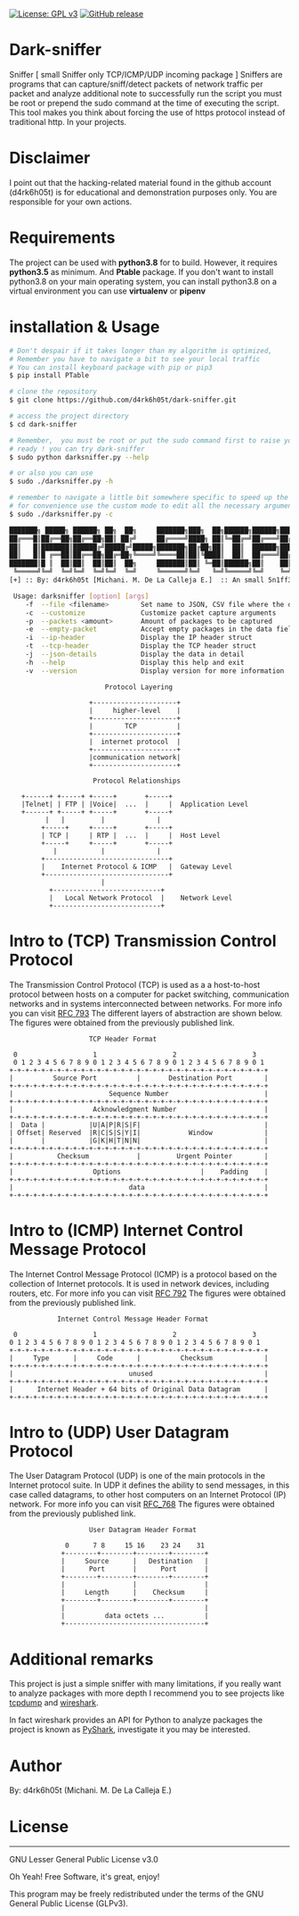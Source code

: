 [![License: GPL v3](https://img.shields.io/badge/License-GPLv3-blue.svg)](https://www.gnu.org/licenses/gpl-3.0)
[![GitHub release](https://img.shields.io/badge/release-v1.0.0-green)](https://github.com/d4rk6h05t/dark-sniffer)

# Dark-sniffer
Sniffer [ small Sniffer only TCP/ICMP/UDP incoming package ] Sniffers are programs that can capture/sniff/detect packets of network traffic per packet and analyze additional note to successfully run the script you must be root or prepend the sudo command at the time of executing the script. This tool makes you think about forcing the use of https protocol instead of traditional http. In your projects.

# Disclaimer
I point out that the hacking-related material found in the github account (d4rk6h05t) is for educational and demonstration purposes only. You are responsible for your own actions.

# Requirements
The project can be used with **python3.8** for to build. However, it requires **python3.5** as minimum. And  **Ptable** package. 
If you don't want to install python3.8 on your main operating system, you can install python3.8 on a virtual environment you can use **virtualenv** or **pipenv**

# installation & Usage
```sh
# Don't despair if it takes longer than my algorithm is optimized, 
# Remember you have to navigate a bit to see your local traffic
# You can install keyboard package with pip or pip3
$ pip install PTable

# clone the repository
$ git clone https://github.com/d4rk6h05t/dark-sniffer.git

# access the project directory
$ cd dark-sniffer

# Remember,  you must be root or put the sudo command first to raise your permission level
# ready ! you can try dark-sniffer
$ sudo python darksniffer.py --help

# or also you can use
$ sudo ./darksniffer.py -h

# remember to navigate a little bit somewhere specific to speed up the capture of packets
# for convenience use the custom mode to edit all the necessary arguments
$ sudo ./darksniffer.py -c

███████╗ █████╗ ██████╗ ██╗  ██╗     ███████╗███╗  ██╗██████╗██████╗██████╗███████╗██████╗ 
██╔═══█║██╔══██╗██╔══██╗██║ ██╔╝     ██╔════╝████╗ ██║╚═██╔═╝██╔═══╝██╔═══╝██╔════╝██╔══██╗
██║   █║███████║██████╔╝█████╔╝█████╗███████╗██╔██╗██║  ██║  ██████╗██████╗█████╗  ██████╔╝
██║   █║█ ╔══██║██╔══██╗██╔═██╗╚════╝╚════██║██║╚████║  ██║  ██╔═══╝██╔═══╝██╔══╝  ██╔══██╗
███████║█ ║  ██║██║  ██║██║  ██╗     ███████║██║ ╚═██║██████╗██║    ██║    ███████╗██║  ██║
 ╚═════╝╚═╝  ╚═╝╚═╝  ╚═╝╚═╝  ╚═╝     ╚══════╝╚═╝   ╚═╝╚═════╝╚═╝    ╚═╝    ╚══════╝╚═╝  ╚═╝
[+] :: By: d4rk6h05t [Michani. M. De La Calleja E.]  :: An small 5n1ff3r v1.0.0

 Usage: darksniffer [option] [args]
	-f 	--file <filename>   	 Set name to JSON, CSV file where the details of the intercepted packets is stored 
	-c 	--customize         	 Customize packet capture arguments 
	-p 	--packets <amount>  	 Amount of packages to be captured 
	-e 	--empty-packet      	 Accept empty packages in the data field 
	-i 	--ip-header         	 Display the IP header struct 
	-t 	--tcp-header        	 Display the TCP header struct 
	-j 	--json-details      	 Display the data in detail 
	-h 	--help              	 Display this help and exit
	-v 	--version           	 Display version for more information

```

                            Protocol Layering

                        +---------------------+
                        |     higher-level    |
                        +---------------------+
                        |        TCP          |
                        +---------------------+
                        |  internet protocol  |
                        +---------------------+
                        |communication network|
                        +---------------------+
                        
                         Protocol Relationships 

       +------+ +-----+ +-----+       +-----+
       |Telnet| | FTP | |Voice|  ...  |     |  Application Level
       +------+ +-----+ +-----+       +-----+
             |   |         |             |
            +-----+     +-----+       +-----+
            | TCP |     | RTP |  ...  |     |  Host Level
            +-----+     +-----+       +-----+
               |           |             |
            +-------------------------------+
            |    Internet Protocol & ICMP   |  Gateway Level
            +-------------------------------+
                           |
              +---------------------------+
              |   Local Network Protocol  |    Network Level
              +---------------------------+

# Intro to (TCP) Transmission Control Protocol 
The Transmission Control Protocol (TCP) is used as a a host-to-host protocol between hosts on a computer for packet switching,
communication networks and in systems interconnected between networks. For more info you can visit [RFC 793](https://tools.ietf.org/html/rfc793)
The different layers of abstraction are shown below. The figures were obtained from the previously published link.

              
                        TCP Header Format
     
     0                   1                   2                   3
     0 1 2 3 4 5 6 7 8 9 0 1 2 3 4 5 6 7 8 9 0 1 2 3 4 5 6 7 8 9 0 1
    +-+-+-+-+-+-+-+-+-+-+-+-+-+-+-+-+-+-+-+-+-+-+-+-+-+-+-+-+-+-+-+-+
    |          Source Port          |       Destination Port        |
    +-+-+-+-+-+-+-+-+-+-+-+-+-+-+-+-+-+-+-+-+-+-+-+-+-+-+-+-+-+-+-+-+
    |                        Sequence Number                        |
    +-+-+-+-+-+-+-+-+-+-+-+-+-+-+-+-+-+-+-+-+-+-+-+-+-+-+-+-+-+-+-+-+
    |                    Acknowledgment Number                      |
    +-+-+-+-+-+-+-+-+-+-+-+-+-+-+-+-+-+-+-+-+-+-+-+-+-+-+-+-+-+-+-+-+
    |  Data |           |U|A|P|R|S|F|                               |
    | Offset| Reserved  |R|C|S|S|Y|I|            Window             |
    |       |           |G|K|H|T|N|N|                               |
    +-+-+-+-+-+-+-+-+-+-+-+-+-+-+-+-+-+-+-+-+-+-+-+-+-+-+-+-+-+-+-+-+
    |           Checksum            |         Urgent Pointer        |
    +-+-+-+-+-+-+-+-+-+-+-+-+-+-+-+-+-+-+-+-+-+-+-+-+-+-+-+-+-+-+-+-+
    |                    Options                    |    Padding    |
    +-+-+-+-+-+-+-+-+-+-+-+-+-+-+-+-+-+-+-+-+-+-+-+-+-+-+-+-+-+-+-+-+
    |                             data                              |
    +-+-+-+-+-+-+-+-+-+-+-+-+-+-+-+-+-+-+-+-+-+-+-+-+-+-+-+-+-+-+-+-+

# Intro to (ICMP) Internet Control Message Protocol
The Internet Control Message Protocol (ICMP) is a protocol based on the collection of Internet protocols.
It is used in network devices, including routers, etc. For more info you can visit [RFC 792](https://tools.ietf.org/html/rfc792)
The figures were obtained from the previously published link.

                Internet Control Message Header Format
    
     0                   1                   2                   3
    0 1 2 3 4 5 6 7 8 9 0 1 2 3 4 5 6 7 8 9 0 1 2 3 4 5 6 7 8 9 0 1
    +-+-+-+-+-+-+-+-+-+-+-+-+-+-+-+-+-+-+-+-+-+-+-+-+-+-+-+-+-+-+-+-+
    |     Type      |     Code      |          Checksum             |
    +-+-+-+-+-+-+-+-+-+-+-+-+-+-+-+-+-+-+-+-+-+-+-+-+-+-+-+-+-+-+-+-+
    |                             unused                            |
    +-+-+-+-+-+-+-+-+-+-+-+-+-+-+-+-+-+-+-+-+-+-+-+-+-+-+-+-+-+-+-+-+
    |      Internet Header + 64 bits of Original Data Datagram      |
    +-+-+-+-+-+-+-+-+-+-+-+-+-+-+-+-+-+-+-+-+-+-+-+-+-+-+-+-+-+-+-+-+
    


# Intro to (UDP) User  Datagram Protocol
The User Datagram Protocol (UDP) is one of the main protocols in the Internet protocol suite.
In UDP it defines the ability to send messages, in this case called datagrams,
to other host computers on an Internet Protocol (IP) network. For more info you can visit [RFC_768](https://tools.ietf.org/html/rfc768)
The figures were obtained from the previously published link.
                        
                        User Datagram Header Format
    
                  0      7 8     15 16    23 24    31
                 +--------+--------+--------+--------+
                 |     Source      |   Destination   |
                 |      Port       |      Port       |
                 +--------+--------+--------+--------+
                 |                 |                 |
                 |     Length      |    Checksum     |
                 +--------+--------+--------+--------+
                 |                                   |
                 |          data octets ...          |
                 +-----------------------------------+

# Additional remarks
This project is just a simple sniffer with many limitations, if you really want to analyze packages with more depth I recommend you to see projects like [tcpdump](https://www.tcpdump.org/) and [wireshark](https://www.wireshark.org/). 

In fact wireshark provides an API for Python to analyze packages the project is known as [PyShark](https://kiminewt.github.io/pyshark/), investigate it you may be interested.



# Author
By: d4rk6h05t (Michani. M. De La Calleja E.)

# License
----

GNU Lesser General Public License v3.0

Oh Yeah! Free Software,  it's great, enjoy!

This program may be freely redistributed under the terms of the GNU General Public License (GLPv3).
